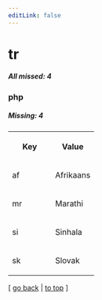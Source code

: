 ```yaml
---
editLink: false
---
```


# tr

##### All missed: 4


### php

##### Missing: 4

<table width="100%">
<tr><th width="50%">

Key

</th><th width="50%">

Value

</th></tr>
<tr><td width="50%">

af

</td><td width="50%">

Afrikaans

</td></tr>
<tr><td width="50%">

mr

</td><td width="50%">

Marathi

</td></tr>
<tr><td width="50%">

si

</td><td width="50%">

Sinhala

</td></tr>
<tr><td width="50%">

sk

</td><td width="50%">

Slovak

</td></tr>
</table>

[ [go back](../status.md) | [to top](#) ]

